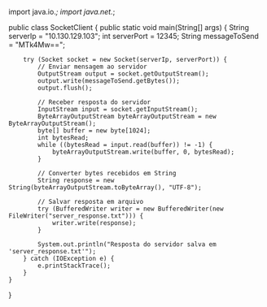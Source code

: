 import java.io.*;
import java.net.*;

public class SocketClient {
    public static void main(String[] args) {
        String serverIp = "10.130.129.103";
        int serverPort = 12345;
        String messageToSend = "MTk4Mw==";
        
        try (Socket socket = new Socket(serverIp, serverPort)) {
            // Enviar mensagem ao servidor
            OutputStream output = socket.getOutputStream();
            output.write(messageToSend.getBytes());
            output.flush();
            
            // Receber resposta do servidor
            InputStream input = socket.getInputStream();
            ByteArrayOutputStream byteArrayOutputStream = new ByteArrayOutputStream();
            byte[] buffer = new byte[1024];
            int bytesRead;
            while ((bytesRead = input.read(buffer)) != -1) {
                byteArrayOutputStream.write(buffer, 0, bytesRead);
            }
            
            // Converter bytes recebidos em String
            String response = new String(byteArrayOutputStream.toByteArray(), "UTF-8");
            
            // Salvar resposta em arquivo
            try (BufferedWriter writer = new BufferedWriter(new FileWriter("server_response.txt"))) {
                writer.write(response);
            }
            
            System.out.println("Resposta do servidor salva em 'server_response.txt'");
        } catch (IOException e) {
            e.printStackTrace();
        }
    }
}
